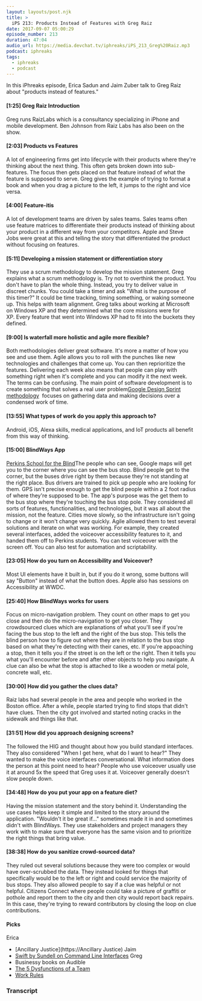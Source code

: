 ```yaml
---
layout: layouts/post.njk
title: >
  iPS 213: Products Instead of Features with Greg Raiz
date: 2017-09-07 05:00:29
episode_number: 213
duration: 47:04
audio_url: https://media.devchat.tv/iphreaks/iPS_213_Greg%20Raiz.mp3
podcast: iphreaks
tags:
  - iphreaks
  - podcast
---
```


In this iPhreaks episode, Erica Sadun and Jaim Zuber talk to Greg Raiz about "products instead of features."

#### [1:25] Greg Raiz Introduction

Greg runs RaizLabs which is a consultancy specializing in iPhone and mobile development. Ben Johnson from Raiz Labs has also been on the show.

#### [2:03] Products vs Features

A lot of engineering firms get into lifecycle with their products where they're thinking about the next thing. This often gets broken down into sub-features. The focus then gets placed on that feature instead of what the feature is supposed to serve. Greg gives the example of trying to format a book and when you drag a picture to the left, it jumps to the right and vice versa.

#### [4:00] Feature-itis

A lot of development teams are driven by sales teams. Sales teams often use feature matrices to differentiate their products instead of thinking about your product in a different way from your competitors. Apple and Steve Jobs were great at this and telling the story that differentiated the product without focusing on features.

#### [5:11] Developing a mission statement or differentiation story

They use a scrum methodology to develop the mission statement. Greg explains what a scrum methodology is. Try not to overthink the product. You don't have to plan the whole thing. Instead, you try to deliver value in discreet chunks. You could take a timer and ask "What is the purpose of this timer?" It could be time tracking, timing something, or waking someone up. This helps with team alignment. Greg talks about working at Microsoft on Windows XP and they determined what the core missions were for XP.&nbsp;Every feature that went into Windows XP had to fit into the buckets they defined.

#### [9:00] Is waterfall more holistic and agile more flexible?

Both methodologies deliver great software. It's more a matter of how you see and use them. Agile allows you to roll with the punches like new technologies and challenges that come up. You can then reprioritize the features. Delivering each week also means that people can play with something right when it's complete and you can modify it the next week. The terms can be confusing. The main point of software development is to create something that solves a real user problem[Google Design Sprint methodology](https://www.gv.com/sprint/)&nbsp; focuses on gathering data and making decisions over a condensed work of time.

#### [13:55] What types of work do you apply this approach to?

Android, iOS, Alexa skills, medical applications, and IoT products all benefit from this way of thinking.

#### [15:00] BlindWays App

[Perkins School for the Blind](https://www.perkins.org/)The people who can see, Google maps will get you to the corner where you can see the bus stop. Blind people get to the corner, but the buses drive right by them because they're not standing at the right place. Bus drivers are trained to pick up people who are looking for them. GPS isn't precise enough to get the blind people within a 2 foot radius of where they're supposed to be. The app's purpose was the get them to the bus stop where they're touching the bus stop pole. They considered all sorts of features, functionalities, and technologies, but it was all about the mission, not the feature. Cities move slowly, so the infrastructure isn't going to change or it won't change very quickly. Agile allowed them to test several solutions and iterate on what was working. For example, they created several interfaces, added the voiceover accessibility features to it, and handed them off to Perkins students. You can test voiceover with the screen off. You can also test for automation and scriptability.

#### [23:05] How do you turn on Accessibility and Voiceover?

Most UI elements have it built in, but if you do it wrong, some buttons will say "Button" instead of what the button does. Apple also has sessions on Accessibility at WWDC.

#### [25:40] How BlindWays works for users

Focus on micro-navigation problem. They count on other maps to get you close and then do the micro-navigation to get you closer. They crowdsourced clues which are explanations of what you'll see if you're facing the bus stop to the left and the right of the bus stop. This tells the blind person how to figure out where they are in relation to the bus stop based on what they're detecting with their canes, etc. If you're appoaching a stop, then it tells you if the street is on the left or the right. Then it tells you what you'll encounter before and after other objects to help you navigate. A clue can also be what the stop is attached to like a wooden or metal pole, concrete wall, etc.

#### [30:00] How did you gather the clues data?

Raiz labs had several people in the area and people who worked in the Boston office. After a while, people started trying to find stops that didn't have clues. Then the city got involved and started noting cracks in the sidewalk and things like that.

#### [31:51] How did you approach designing screens?

The followed the HIG and thought about how you build standard interfaces. They also considered "When I get here, what do I want to hear?" They wanted to make the voice interfaces conversational. What information does the person at this point need to hear? People who use voiceover usually use it at around 5x the speed that Greg uses it at. Voiceover generally doesn't slow people down.

#### [34:48] How do you put your app on a feature diet?

Having the mission statement and the story behind it. Understanding the use cases helps keep it simple and limited to the story around the application. "Wouldn't it be great if..." sometimes made it in and sometimes didn't with BlindWays. They use stakeholders and project managers they work with to make sure that everyone has the same vision and to prioritize the right things that bring value.

#### [38:38] How do you sanitize crowd-sourced data?

They ruled out several solutions because they were too complex or would have over-scrubbed the data. They instead looked for things that specifically would be to the left or right and could service the majority of bus stops. They also allowed people to say if a clue was helpful or not helpful. Citizens Connect where people could take a picture of graffiti or pothole and report them to the city and then city would report back repairs. In this case, they're trying to reward contributors by closing the loop on clue contributions.

#### Picks

Erica

- [Ancillary Justice](https://Ancillary Justice)
  Jaim
- [Swift by Sundell on Command Line Interfaces](https://www.swiftbysundell.com/posts/building-a-command-line-tool-using-the-swift-package-manager)
  Greg
- Businessy books on Audible
- [The 5 Dysfunctions of a Team](https://amzn.to/2vKTu4T)
- [Work Rules](https://amzn.to/2jcDXZE)

### Transcript
